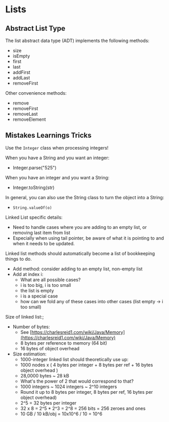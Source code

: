 # Lists

## Abstract List Type

The list abstract data type (ADT) implements the following methods:
* size
* isEmpty
* first
* last
* addFirst
* addLast
* removeFirst

Other convenience methods:
* remove
* removeFirst
* removeLast
* removeElement

## Mistakes Learnings Tricks

Use the `Integer` class when processing integers!

When you have a String and you want an integer:
* Integer.parse("525")

When you have an integer and you want a String:
* Integer.toString(str)

In general, you can also use the String class to turn the object into a String:
* `String.valueOf(o)`

Linked List specific details:
* Need to handle cases where you are adding to an empty list, or removing last item from list
* Especially when using tail pointer, be aware of what it is pointing to and when it needs to be updated.

Linked list methods should automatically become a list of bookkeeping things to do.
* Add method: consider adding to an empty list, non-empty list
* Add at index i:
	* What are all possible cases?
	* i is too big, i is too small
	* the list is empty 
	* i is a special case
	* how can we fold any of these cases into other cases (list empty -> i too small)




Size of linked list:;
* Number of bytes: 
	* See [https://charlesreid1.com/wiki/Java/Memory](https://charlesreid1.com/wiki/Java/Memory)
	* 8 bytes per reference to memory (64 bit)
	* 16 bytes of object overhead
* Size estimation:
	* 1000-integer linked list should theoretically use up:
	* 1000 nodes x ( 4 bytes per integer + 8 bytes per ref + 16 bytes object overhead )
	* 28,0000 bytes ~ 28 kB
	* What's the power of 2 that would correspond to that? 
	* 1000 integers ~ 1024 integers ~ 2^10 integers
	* Round it up to 8 bytes per integer, 8 bytes per ref, 16 bytes per object overhead)
	* 2^5 = 32 bytes per integer
	* 32 x 8 = 2^5 * 2^3 = 2^8 = 256 bits = 256 zeroes and ones
	* 10 GB / 10 kB/obj = 10x10^6 / 10 = 10^6



